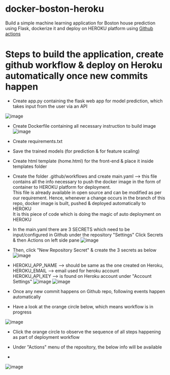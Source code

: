# docker-boston-heroku
Build a simple machine learning application for Boston house prediction using Flask, dockerize it and deploy on HEROKU platform using <ins>Github actions</ins>

# Steps to build the application, create github workflow & deploy on Heroku automatically once new commits happen
- Create app.py containing the flask web app for model prediction, which takes input from the user via an API

![image](https://user-images.githubusercontent.com/56335301/191959676-3bafad56-6c7f-4264-a753-a6af76572fb0.png)

- Create Dockerfile containing all necessary instruction to build image
![image](https://user-images.githubusercontent.com/56335301/191959770-eab4f512-f571-4a3f-bcce-c3f8d5c979f9.png)

- Create requirements.txt
- Save the trained models (for prediction & for feature scaling)
- Create html template (home.html) for the front-end & place it inside templates folder
- Create the folder .github/workflows and create main.yaml --> this file contains all the info necessary to push the docker image in the form 
of container to HEROKU platform for deployment.</br> This file is already available in open source and can be modified as per our requirement.
Hence, whenever a change occurs in the branch of this repo, docker image is built, pushed & deployed automatically to HEROKU </br>
It is this piece of code which is doing the magic of auto deployment on HEROKU
- In the main.yaml there are 3 SECRETS which need to be input/configured in Github under the repository "Settings"
Click Secrets & then Actions on left side pane
![image](https://user-images.githubusercontent.com/56335301/191960636-529e4677-1acb-49d8-9b75-7c65127d589e.png)

- Then, click "New Repository Secret" & create the 3 secrets as below
![image](https://user-images.githubusercontent.com/56335301/191960783-db53e822-8fd6-452c-a5de-410f955a87c4.png)

- HEROKU_APP_NAME --> should be same as the one created on Heroku, HEROKU_EMAIL --> email used for heroku account </br>
  HEROKU_API_KEY --> is found on Heroku account under "Account Settings"
![image](https://user-images.githubusercontent.com/56335301/191960846-67906247-7b37-4507-bb34-13ab47721568.png)
![image](https://user-images.githubusercontent.com/56335301/191961169-f5af83c8-4b9c-4333-ac77-fbfb730afe8d.png)

- Once any new commit happens on Github repo, following events happen automatically

- Have a look at the orange circle below, which means workflow is in progress

![image](https://user-images.githubusercontent.com/56335301/191961623-2b909f8d-3014-4b20-b3e0-a43e3bb37029.png)

- Click the orange circle to observe the sequence of all steps happening as part of deployment workflow

- Under "Actions" menu of the repository, the below info will be available
- 
![image](https://user-images.githubusercontent.com/56335301/191961828-a7022dcb-3cb6-4f7e-870c-e7452e70f63c.png)




